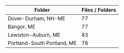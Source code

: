 | Folder                      |   Files / Folders |
|-----------------------------|-------------------|
| Dover-Durham, NH-ME         |                77 |
| Bangor, ME                  |                77 |
| Lewiston-Auburn, ME         |                83 |
| Portland-South Portland, ME |                78 |